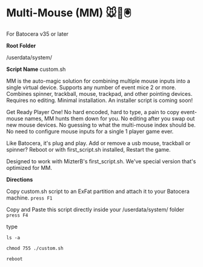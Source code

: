 # Multi-Mouse (MM) 🐭👾🖲️

For Batocera v35 or later

**Root Folder**

/userdata/system/

**Script Name**
custom.sh

MM is the auto-magic solution for combining multiple mouse inputs into a single virtual device. Supports any number of event mice 2 or more. Combines spinner, trackball, mouse, trackpad, and other pointing devices. Requires no editing. Minimal installation. An installer script is coming soon!

Get Ready Player One!
No hard encoded, hard to type, a pain to copy event-mouse names, MM hunts them down for you.
No editing after you swap out new mouse devices.
No guessing to what the multi-mouse index should be.
No need to configure mouse inputs for a single 1 player game ever.

Like Batocera, it's plug and play.
Add or remove a usb mouse, trackball or spinner?
Reboot or with first_script.sh installed, Restart the game.

Designed to work with MizterB's first_script.sh.
We've special version that's optimized for MM.


**Directions**

Copy custom.sh script to an ExFat partition and attach it to your Batocera machine.
`press F1`

Copy and Paste this script directly inside your /userdata/system/ folder
`press F4`


type

`ls -a`

`chmod 755 ./custom.sh`

`reboot`
